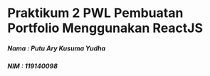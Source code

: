 # Praktikum 2 PWL Pembuatan Portfolio Menggunakan ReactJS

##### Nama : Putu Ary Kusuma Yudha

##### NIM : 119140098
